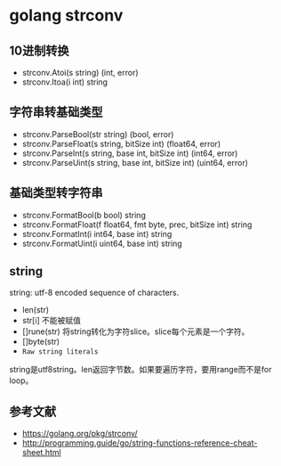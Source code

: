# golang strconv

## 10进制转换
* strconv.Atoi(s string) (int, error)
* strconv.Itoa(i int) string

## 字符串转基础类型
* strconv.ParseBool(str string) (bool, error)
* strconv.ParseFloat(s string, bitSize int) (float64, error)
* strconv.ParseInt(s string, base int, bitSize int) (int64, error)
* strconv.ParseUint(s string, base int, bitSize int) (uint64, error)

## 基础类型转字符串
* strconv.FormatBool(b bool) string
* strconv.FormatFloat(f float64, fmt byte, prec, bitSize int) string
* strconv.FormatInt(i int64, base int) string
* strconv.FormatUint(i uint64, base int) string

## string

string: utf-8 encoded sequence of characters.

* len(str)
* str[i] 不能被赋值
* []rune(str) 将string转化为字符slice。slice每个元素是一个字符。
* []byte(str)
* `Raw string literals`

string是utf8string。len返回字节数。如果要遍历字符，要用range而不是for loop。

## 参考文献
* https://golang.org/pkg/strconv/
* http://programming.guide/go/string-functions-reference-cheat-sheet.html
